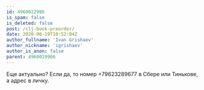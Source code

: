 ```yaml
---
id: 4960022986
is_spam: false
is_deleted: false
post: /clj-book-preorder/
date: 2020-06-19T10:52:04Z
author_fullname: 'Ivan Grishaev'
author_nickname: 'igrishaev'
author_is_anon: false
parent: 4960019906
---
```


<p>Еще актуально? Если да, то номер +79623289677 в Сбере или Тинькове, а адрес в личку.</p>
